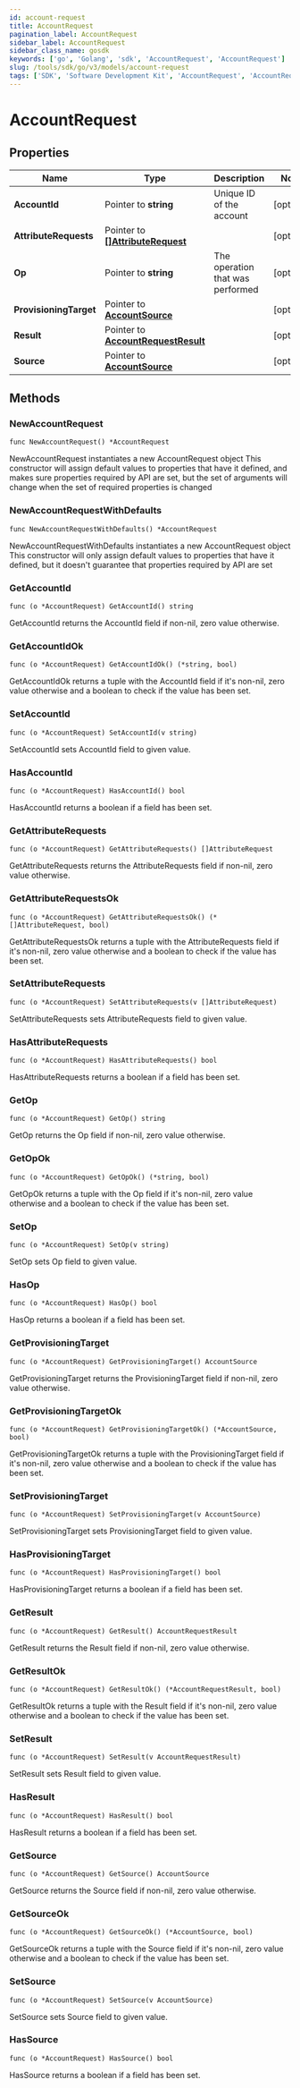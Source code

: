 ```yaml
---
id: account-request
title: AccountRequest
pagination_label: AccountRequest
sidebar_label: AccountRequest
sidebar_class_name: gosdk
keywords: ['go', 'Golang', 'sdk', 'AccountRequest', 'AccountRequest'] 
slug: /tools/sdk/go/v3/models/account-request
tags: ['SDK', 'Software Development Kit', 'AccountRequest', 'AccountRequest']
---
```


# AccountRequest

## Properties

Name | Type | Description | Notes
------------ | ------------- | ------------- | -------------
**AccountId** | Pointer to **string** | Unique ID of the account | [optional] 
**AttributeRequests** | Pointer to [**[]AttributeRequest**](attribute-request) |  | [optional] 
**Op** | Pointer to **string** | The operation that was performed | [optional] 
**ProvisioningTarget** | Pointer to [**AccountSource**](account-source) |  | [optional] 
**Result** | Pointer to [**AccountRequestResult**](account-request-result) |  | [optional] 
**Source** | Pointer to [**AccountSource**](account-source) |  | [optional] 

## Methods

### NewAccountRequest

`func NewAccountRequest() *AccountRequest`

NewAccountRequest instantiates a new AccountRequest object
This constructor will assign default values to properties that have it defined,
and makes sure properties required by API are set, but the set of arguments
will change when the set of required properties is changed

### NewAccountRequestWithDefaults

`func NewAccountRequestWithDefaults() *AccountRequest`

NewAccountRequestWithDefaults instantiates a new AccountRequest object
This constructor will only assign default values to properties that have it defined,
but it doesn't guarantee that properties required by API are set

### GetAccountId

`func (o *AccountRequest) GetAccountId() string`

GetAccountId returns the AccountId field if non-nil, zero value otherwise.

### GetAccountIdOk

`func (o *AccountRequest) GetAccountIdOk() (*string, bool)`

GetAccountIdOk returns a tuple with the AccountId field if it's non-nil, zero value otherwise
and a boolean to check if the value has been set.

### SetAccountId

`func (o *AccountRequest) SetAccountId(v string)`

SetAccountId sets AccountId field to given value.

### HasAccountId

`func (o *AccountRequest) HasAccountId() bool`

HasAccountId returns a boolean if a field has been set.

### GetAttributeRequests

`func (o *AccountRequest) GetAttributeRequests() []AttributeRequest`

GetAttributeRequests returns the AttributeRequests field if non-nil, zero value otherwise.

### GetAttributeRequestsOk

`func (o *AccountRequest) GetAttributeRequestsOk() (*[]AttributeRequest, bool)`

GetAttributeRequestsOk returns a tuple with the AttributeRequests field if it's non-nil, zero value otherwise
and a boolean to check if the value has been set.

### SetAttributeRequests

`func (o *AccountRequest) SetAttributeRequests(v []AttributeRequest)`

SetAttributeRequests sets AttributeRequests field to given value.

### HasAttributeRequests

`func (o *AccountRequest) HasAttributeRequests() bool`

HasAttributeRequests returns a boolean if a field has been set.

### GetOp

`func (o *AccountRequest) GetOp() string`

GetOp returns the Op field if non-nil, zero value otherwise.

### GetOpOk

`func (o *AccountRequest) GetOpOk() (*string, bool)`

GetOpOk returns a tuple with the Op field if it's non-nil, zero value otherwise
and a boolean to check if the value has been set.

### SetOp

`func (o *AccountRequest) SetOp(v string)`

SetOp sets Op field to given value.

### HasOp

`func (o *AccountRequest) HasOp() bool`

HasOp returns a boolean if a field has been set.

### GetProvisioningTarget

`func (o *AccountRequest) GetProvisioningTarget() AccountSource`

GetProvisioningTarget returns the ProvisioningTarget field if non-nil, zero value otherwise.

### GetProvisioningTargetOk

`func (o *AccountRequest) GetProvisioningTargetOk() (*AccountSource, bool)`

GetProvisioningTargetOk returns a tuple with the ProvisioningTarget field if it's non-nil, zero value otherwise
and a boolean to check if the value has been set.

### SetProvisioningTarget

`func (o *AccountRequest) SetProvisioningTarget(v AccountSource)`

SetProvisioningTarget sets ProvisioningTarget field to given value.

### HasProvisioningTarget

`func (o *AccountRequest) HasProvisioningTarget() bool`

HasProvisioningTarget returns a boolean if a field has been set.

### GetResult

`func (o *AccountRequest) GetResult() AccountRequestResult`

GetResult returns the Result field if non-nil, zero value otherwise.

### GetResultOk

`func (o *AccountRequest) GetResultOk() (*AccountRequestResult, bool)`

GetResultOk returns a tuple with the Result field if it's non-nil, zero value otherwise
and a boolean to check if the value has been set.

### SetResult

`func (o *AccountRequest) SetResult(v AccountRequestResult)`

SetResult sets Result field to given value.

### HasResult

`func (o *AccountRequest) HasResult() bool`

HasResult returns a boolean if a field has been set.

### GetSource

`func (o *AccountRequest) GetSource() AccountSource`

GetSource returns the Source field if non-nil, zero value otherwise.

### GetSourceOk

`func (o *AccountRequest) GetSourceOk() (*AccountSource, bool)`

GetSourceOk returns a tuple with the Source field if it's non-nil, zero value otherwise
and a boolean to check if the value has been set.

### SetSource

`func (o *AccountRequest) SetSource(v AccountSource)`

SetSource sets Source field to given value.

### HasSource

`func (o *AccountRequest) HasSource() bool`

HasSource returns a boolean if a field has been set.


